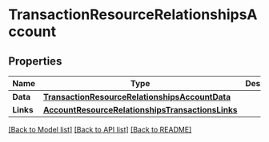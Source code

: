 # TransactionResourceRelationshipsAccount

## Properties

Name | Type | Description | Notes
------------ | ------------- | ------------- | -------------
**Data** | [**TransactionResourceRelationshipsAccountData**](TransactionResource_relationships_account_data.md) |  | 
**Links** | [**AccountResourceRelationshipsTransactionsLinks**](AccountResource_relationships_transactions_links.md) |  | [optional] 

[[Back to Model list]](../README.md#documentation-for-models) [[Back to API list]](../README.md#documentation-for-api-endpoints) [[Back to README]](../README.md)


